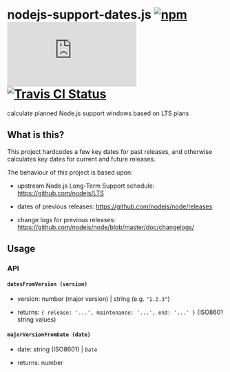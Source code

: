 # nodejs-support-dates.js [![npm](https://img.shields.io/npm/v/nodejs-support-dates.js.svg?maxAge=2592000)](https://www.npmjs.com/package/nodejs-support-dates.js) [![AppVeyor Status](https://ci.appveyor.com/api/projects/status/github/jokeyrhyme/nodejs-support-dates.js?branch=master&svg=true)](https://ci.appveyor.com/project/jokeyrhyme/nodejs-support-dates.js) [![Travis CI Status](https://travis-ci.org/jokeyrhyme/nodejs-support-dates.js.svg?branch=master)](https://travis-ci.org/jokeyrhyme/nodejs-support-dates.js)

calculate planned Node.js support windows based on LTS plans


## What is this?

This project hardcodes a few key dates for past releases,
and otherwise calculates key dates for current and future releases.

The behaviour of this project is based upon:

- upstream Node.js Long-Term Support schedule: https://github.com/nodejs/LTS

- dates of previous releases: https://github.com/nodejs/node/releases

- change logs for previous releases: https://github.com/nodejs/node/blob/master/doc/changelogs/


## Usage


### API


#### `datesFromVersion (version)`

- version: number (major version) | string (e.g. `"1.2.3"`)

- returns: `{ release: '...', maintenance: '...', end: '...' }` (ISO8601 string values)


#### `majorVersionFromDate (date)`

- date: string (ISO8601) | `Date`

- returns: number
